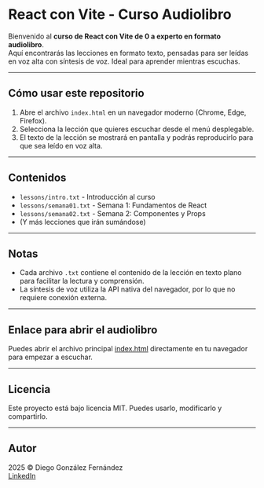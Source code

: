 # React con Vite - Curso Audiolibro

Bienvenido al **curso de React con Vite de 0 a experto en formato audiolibro**.  
Aquí encontrarás las lecciones en formato texto, pensadas para ser leídas en voz alta con síntesis de voz. Ideal para aprender mientras escuchas.

---

## Cómo usar este repositorio

1. Abre el archivo `index.html` en un navegador moderno (Chrome, Edge, Firefox).  
2. Selecciona la lección que quieres escuchar desde el menú desplegable.  
3. El texto de la lección se mostrará en pantalla y podrás reproducirlo para que sea leído en voz alta.  

---

## Contenidos

- `lessons/intro.txt` - Introducción al curso  
- `lessons/semana01.txt` - Semana 1: Fundamentos de React  
- `lessons/semana02.txt` - Semana 2: Componentes y Props  
- (Y más lecciones que irán sumándose)

---

## Notas

- Cada archivo `.txt` contiene el contenido de la lección en texto plano para facilitar la lectura y comprensión.  
- La síntesis de voz utiliza la API nativa del navegador, por lo que no requiere conexión externa.

---

## Enlace para abrir el audiolibro

Puedes abrir el archivo principal [index.html](https://verogeid.github.io/qa-autodidacta/cursos/React/audiolibro/index.html) directamente en tu navegador para empezar a escuchar.

---

## Licencia

Este proyecto está bajo licencia MIT. Puedes usarlo, modificarlo y compartirlo.

---

## Autor

2025 © Diego González Fernández  
[LinkedIn](https://www.linkedin.com/in/diego-gonzalez-fernandez)
